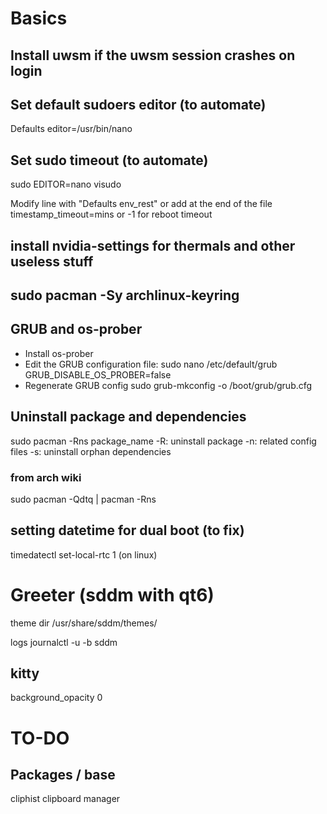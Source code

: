 # Basics

## Install uwsm if the uwsm session crashes on login

## Set default sudoers editor (to automate)
Defaults editor=/usr/bin/nano

## Set sudo timeout  (to automate)
sudo EDITOR=nano visudo

Modify line with "Defaults env_rest" or add at the end of the file timestamp_timeout=mins or -1 for reboot timeout

## install nvidia-settings for thermals and other useless stuff

## sudo pacman -Sy archlinux-keyring

## GRUB and os-prober
- Install os-prober
- Edit the GRUB configuration file:
sudo nano /etc/default/grub
GRUB_DISABLE_OS_PROBER=false
- Regenerate GRUB config
sudo grub-mkconfig -o /boot/grub/grub.cfg

## Uninstall package and dependencies
sudo pacman -Rns package_name
    -R: uninstall package
    -n: related config files
    -s: uninstall orphan dependencies

### from arch wiki
sudo pacman -Qdtq | pacman -Rns

## setting datetime for dual boot (to fix)
timedatectl set-local-rtc 1 (on linux)

# Greeter (sddm with qt6)
theme dir
/usr/share/sddm/themes/

logs
journalctl -u -b sddm

## kitty
background_opacity 0



# TO-DO
## Packages / base
cliphist clipboard manager